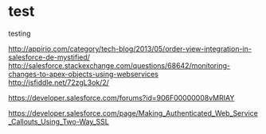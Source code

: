 test
====
testing 

http://appirio.com/category/tech-blog/2013/05/order-view-integration-in-salesforce-de-mystified/
http://salesforce.stackexchange.com/questions/68642/monitoring-changes-to-apex-objects-using-webservices
http://jsfiddle.net/72zgL3ok/2/


https://developer.salesforce.com/forums?id=906F00000008vMRIAY

https://developer.salesforce.com/page/Making_Authenticated_Web_Service_Callouts_Using_Two-Way_SSL
